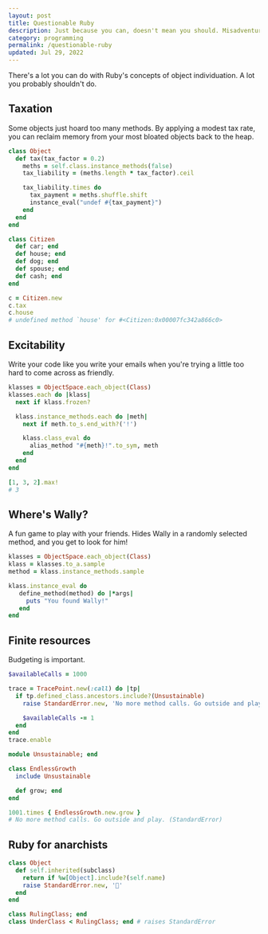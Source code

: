 ```yaml
---
layout: post
title: Questionable Ruby
description: Just because you can, doesn't mean you should. Misadventures in Ruby programming.
category: programming
permalink: /questionable-ruby
updated: Jul 29, 2022
---
```


There's a lot you can do with Ruby's concepts of object individuation. A lot you probably shouldn't do.

## Taxation

Some objects just hoard too many methods. By applying a modest tax rate, you can reclaim memory from your most bloated objects back to the heap.

```ruby
class Object
  def tax(tax_factor = 0.2)
    meths = self.class.instance_methods(false)
    tax_liability = (meths.length * tax_factor).ceil

    tax_liability.times do
      tax_payment = meths.shuffle.shift
      instance_eval("undef #{tax_payment}")
    end
  end
end

class Citizen
  def car; end
  def house; end
  def dog; end
  def spouse; end
  def cash; end
end

c = Citizen.new
c.tax
c.house
# undefined method `house' for #<Citizen:0x00007fc342a866c0>
```

## Excitability

Write your code like you write your emails when you're trying a little too hard to come across as friendly.

```ruby
klasses = ObjectSpace.each_object(Class)
klasses.each do |klass|
  next if klass.frozen?

  klass.instance_methods.each do |meth|
    next if meth.to_s.end_with?('!')

    klass.class_eval do
      alias_method "#{meth}!".to_sym, meth
    end
  end
end

[1, 3, 2].max!
# 3
```


## Where's Wally?

A fun game to play with your friends. Hides Wally in a randomly selected method, and you get to look for him!

```ruby
klasses = ObjectSpace.each_object(Class)
klass = klasses.to_a.sample
method = klass.instance_methods.sample

klass.instance_eval do
   define_method(method) do |*args|
     puts "You found Wally!"
   end
end
```

## Finite resources

Budgeting is important.

```ruby
$availableCalls = 1000

trace = TracePoint.new(:call) do |tp|
  if tp.defined_class.ancestors.include?(Unsustainable)
    raise StandardError.new, 'No more method calls. Go outside and play.' if $availableCalls.zero?

    $availableCalls -= 1
  end
end
trace.enable

module Unsustainable; end

class EndlessGrowth
  include Unsustainable

  def grow; end
end

1001.times { EndlessGrowth.new.grow }
# No more method calls. Go outside and play. (StandardError)
```

## Ruby for anarchists

```ruby
class Object
  def self.inherited(subclass)
    return if %w[Object].include?(self.name)
    raise StandardError.new, '🏴'
  end
end

class RulingClass; end
class UnderClass < RulingClass; end # raises StandardError
```
